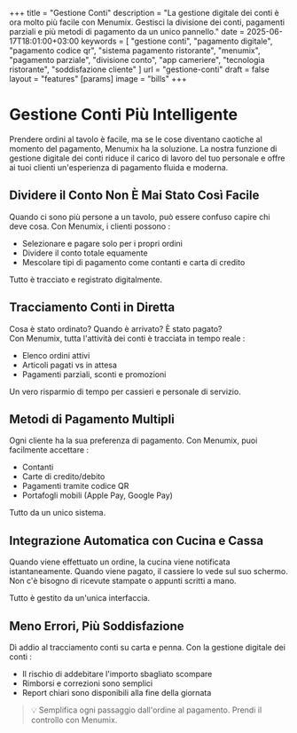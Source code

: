 +++
title = "Gestione Conti"
description = "La gestione digitale dei conti è ora molto più facile con Menumix. Gestisci la divisione dei conti, pagamenti parziali e più metodi di pagamento da un unico pannello."
date = 2025-06-17T18:01:00+03:00
keywords = [
  "gestione conti",
  "pagamento digitale",
  "pagamento codice qr",
  "sistema pagamento ristorante",
  "menumix",
  "pagamento parziale",
  "divisione conto",
  "app cameriere",
  "tecnologia ristorante",
  "soddisfazione cliente"
]
url = "gestione-conti"
draft = false
layout = "features"
[params]
  image = "bills"
+++

# Gestione Conti Più Intelligente

Prendere ordini al tavolo è facile, ma se le cose diventano caotiche al momento del pagamento, Menumix ha la soluzione. La nostra funzione di gestione digitale dei conti riduce il carico di lavoro del tuo personale e offre ai tuoi clienti un'esperienza di pagamento fluida e moderna.

## Dividere il Conto Non È Mai Stato Così Facile

Quando ci sono più persone a un tavolo, può essere confuso capire chi deve cosa. Con Menumix, i clienti possono :
- Selezionare e pagare solo per i propri ordini  
- Dividere il conto totale equamente  
- Mescolare tipi di pagamento come contanti e carta di credito  

Tutto è tracciato e registrato digitalmente.

## Tracciamento Conti in Diretta

Cosa è stato ordinato? Quando è arrivato? È stato pagato?  
Con Menumix, tutta l'attività dei conti è tracciata in tempo reale :
- Elenco ordini attivi  
- Articoli pagati vs in attesa  
- Pagamenti parziali, sconti e promozioni  

Un vero risparmio di tempo per cassieri e personale di servizio.

## Metodi di Pagamento Multipli

Ogni cliente ha la sua preferenza di pagamento. Con Menumix, puoi facilmente accettare :
- Contanti  
- Carte di credito/debito  
- Pagamenti tramite codice QR  
- Portafogli mobili (Apple Pay, Google Pay)

Tutto da un unico sistema.

## Integrazione Automatica con Cucina e Cassa

Quando viene effettuato un ordine, la cucina viene notificata istantaneamente. Quando viene pagato, il cassiere lo vede sul suo schermo.  
Non c'è bisogno di ricevute stampate o appunti scritti a mano.

Tutto è gestito da un'unica interfaccia.

## Meno Errori, Più Soddisfazione

Dì addio al tracciamento conti su carta e penna. Con la gestione digitale dei conti :
- Il rischio di addebitare l'importo sbagliato scompare  
- Rimborsi e correzioni sono semplici  
- Report chiari sono disponibili alla fine della giornata

> 💡 Semplifica ogni passaggio dall'ordine al pagamento. Prendi il controllo con Menumix.

